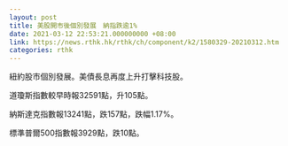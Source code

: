 ```yaml
---
layout: post
title: 美股開市後個別發展　納指跌逾1%
date: 2021-03-12 22:53:21.000000000 +08:00
link: https://news.rthk.hk/rthk/ch/component/k2/1580329-20210312.htm
categories: rthk
---
```


紐約股市個別發展。美債長息再度上升打擊科技股。

道瓊斯指數較早時報32591點，升105點。

納斯達克指數報13241點，跌157點，跌幅1.17%。

標準普爾500指數報3929點，跌10點。
